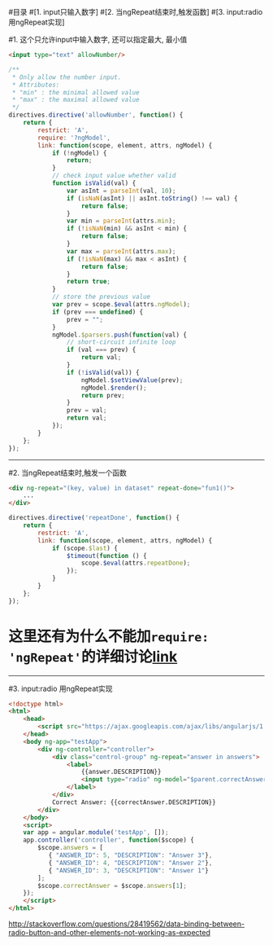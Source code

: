 #目录
#[1. input只输入数字]
#[2. 当ngRepeat结束时,触发函数]
#[3. input:radio 用ngRepeat实现]

#1. 这个只允许input中输入数字, 还可以指定最大, 最小值
```html
<input type="text" allowNumber/>
```

```javascript
/**
 * Only allow the number input.
 * Attributes:
 * "min" : the minimal allowed value
 * "max" : the maximal allowed value
 */
directives.directive('allowNumber', function() {
    return {
        restrict: 'A',
        require: '?ngModel',
        link: function(scope, element, attrs, ngModel) {
            if (!ngModel) {
                return;
            }
            // check input value whether valid
            function isValid(val) {
                var asInt = parseInt(val, 10);
                if (isNaN(asInt) || asInt.toString() !== val) {
                    return false;
                }
                var min = parseInt(attrs.min);
                if (!isNaN(min) && asInt < min) {
                    return false;
                }
                var max = parseInt(attrs.max);
                if (!isNaN(max) && max < asInt) {
                    return false;
                }
                return true;
            }
            // store the previous value
            var prev = scope.$eval(attrs.ngModel);
            if (prev === undefined) {
                prev = "";
            }
            ngModel.$parsers.push(function(val) {
                // short-circuit infinite loop
                if (val === prev) {
                    return val;
                }
                if (!isValid(val)) {
                    ngModel.$setViewValue(prev);
                    ngModel.$render();
                    return prev;
                }
                prev = val;
                return val;
            });
        }
    };
});
```


---------------------------------------------------------------------------------------------------
#2. 当ngRepeat结束时,触发一个函数
```html
<div ng-repeat="(key, value) in dataset" repeat-done="fun1()">
    ...
</div>
```

```javascript
directives.directive('repeatDone', function() {
    return {
        restrict: 'A',
        link: function(scope, element, attrs, ngModel) {
            if (scope.$last) {
                $timeout(function () {
                    scope.$eval(attrs.repeatDone);
                });
            }
        }
    };
});
```

# 这里还有为什么不能加`require: 'ngRepeat'`的详细讨论[link](http://stackoverflow.com/questions/28386289/directive-can-not-requirengrepeat)


---------------------------------------------------------------------------------------------------
#3. input:radio 用ngRepeat实现
```html
<!doctype html>
<html>
    <head>
        <script src="https://ajax.googleapis.com/ajax/libs/angularjs/1.3.3/angular.js"></script>
    </head>
    <body ng-app="testApp">
        <div ng-controller="controller">
            <div class="control-group" ng-repeat="answer in answers">
                <label>
                    {{answer.DESCRIPTION}}
                    <input type="radio" ng-model="$parent.correctAnswer" ng-value="answer" name="correct_answer">
                </label>
            </div>
            Correct Answer: {{correctAnswer.DESCRIPTION}}
        </div>
    </body>
    <script>
    var app = angular.module('testApp', []);
    app.controller('controller', function($scope) {
        $scope.answers = [
           { "ANSWER_ID": 5, "DESCRIPTION": "Answer 3"},
           { "ANSWER_ID": 4, "DESCRIPTION": "Answer 2"},
           { "ANSWER_ID": 3, "DESCRIPTION": "Answer 1"}
        ];
        $scope.correctAnswer = $scope.answers[1];
    });
    </script>
</html>
```

http://stackoverflow.com/questions/28419562/data-binding-between-radio-button-and-other-elements-not-working-as-expected


